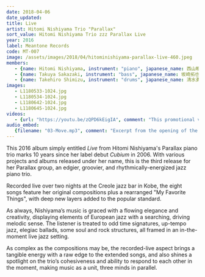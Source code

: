 ```yaml
---
date: 2018-04-06
date_updated:
title: Live
artist: Hitomi Nishiyama Trio "Parallax"
sort_value: Hitomi Nishiyama Trio zzz Parallax Live
year: 2016
label: Meantone Records
code: MT-007
image: /assets/images/2018/04/hitominishiyama-parallax-live-460.jpeg
members:
   - {name: Hitomi Nishiyama, instrument: "piano", japanese_name: 西山瞳, url: "http://hitominishiyama.net/"}
   - {name: Takuya Sakazaki, instrument: "bass", japanese_name: 坂崎拓也, url: "https://twitter.com/TakuyaSakazaki"}
   - {name: Takehiro Shimizu, instrument: "drums", japanese_name: 清水勇博, url: "https://www.mindbodyunison.com/"}
images:
   - L1180533-1024.jpg
   - L1180534-1024.jpg
   - L1180642-1024.jpg
   - L1180645-1024.jpg
videos: 
   - {url: "https://youtu.be/zQPD6kEigIA", comment: "This promotional video features partial samples of the first two tracks on the album, the exciting \"Heavens Fall\" and the gospel-like \"Keys\""}
audio_embed:
   {filename: "03-Move.mp3", comment: "Excerpt from the opening of the third track on this album, \"Move\":"}
---
```

This 2016 album simply entitled *Live* from Hitomi Nishiyama's Parallax piano trio marks 10 years since her label debut *Cubium* in 2006. With various projects and albums released under her name, this is the third release for her Parallax group, an edgier, groovier, and rhythmically-energized jazz piano trio.

Recorded live over two nights at the Creole jazz bar in Kobe, the eight songs feature her original compositions plus a rearranged "My Favorite Things", with deep new layers added to the popular standard.

As always, Nishiyama’s music is graced with a flowing elegance and creativity, displaying elements of European jazz with a searching, driving melodic sense. The listener is treated to odd time signatures, up-tempo jazz, elegiac ballads, some soul and rock structures, all framed in an in-the-moment live jazz setting.

As complex as the compositions may be, the recorded-live aspect brings a tangible energy with a raw edge to the extended songs, and also shines a spotlight on the trio’s cohesiveness and ability to respond to each other in the moment, making music as a unit, three minds in parallel.